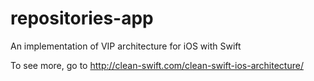 # repositories-app
An implementation of VIP architecture for iOS with Swift

To see more, go to http://clean-swift.com/clean-swift-ios-architecture/
